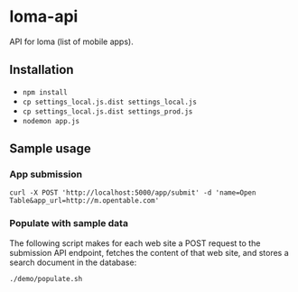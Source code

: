 # loma-api

API for loma (list of mobile apps).


## Installation

* `npm install`
* `cp settings_local.js.dist settings_local.js`
* `cp settings_local.js.dist settings_prod.js`
* `nodemon app.js`


## Sample usage

### App submission

    curl -X POST 'http://localhost:5000/app/submit' -d 'name=Open Table&app_url=http://m.opentable.com'

### Populate with sample data

The following script makes for each web site a POST request to the submission
API endpoint, fetches the content of that web site, and stores a search
document in the database:

    ./demo/populate.sh
